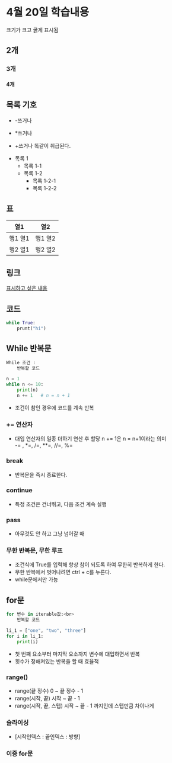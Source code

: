 # 4월 20일 학습내용
크기가 크고 굵게 표시됨
## 2개
### 3개
#### 4개

## 목록 기호
- -쓰거나
* *쓰거나
+ +쓰거나
똑같이 취급된다.

- 목록 1
    * 목록 1-1
    + 목록 1-2
        - 목록 1-2-1
        * 목록 1-2-2

## 표
열1 | 열2
----|----
행1 열1|행1 열2
행2 열1|행2 열2

## 링크
[표시하고 싶은 내용](링크)

## 코드

```python
while True:
    prunt("hi")
```

## While 반복문

```python
While 조건 : 
    반복할 코드

n = 1
while n <= 10:
    print(n)
    n += 1   # n = n + 1
```
- 조건이 참인 경우에 코드를 계속 반복

### += 연산자 <br> 
- 대입 연산자의 일종 더하기 연산 후 할당
n += 1은 n = n+1이라는 의미 <br> 
-= , *=, /=, **=, //=, %=

### break
- 반복문을 즉시 종료한다.

### continue
- 특정 조건은 건너뛰고, 다음 조건 계속 실행

### pass
- 아무것도 안 하고 그냥 넘어갈 때

### 무한 반복문, 무한 루프
- 조건식에 True를 입력해 항상 참이 되도록 하여 무한히 반복하게 한다.
- 무한 반복에서 벗어나려면 ctrl + c를 누른다.
- while문에서만 가능

## for문
```python
for 변수 in iterable값:<br>
    반복할 코드

li_1 = ["one", "two", "three"]
for i in li_1:
    print(i)
```
- 첫 번째 요소부터 마지막 요소까지 변수에 대입하면서 반복
- 횟수가 정해져있는 반복을 할 때 효율적

### range()
- range(끝 정수) 0 ~ 끝 정수 - 1
- range(시작, 끝) 시작 ~ 끝 - 1
- range(시작, 끝, 스텝) 시작 ~ 끝 - 1 까지인데 스텝만큼 차이나게

### 슬라이싱
- [시작인덱스 : 끝인덱스 : 방향]

### 이중 for문
